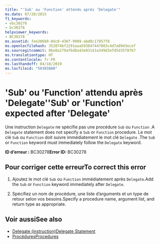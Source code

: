 ```yaml
---
title: "'Sub' ou 'Function' attendu après 'Delegate'"
ms.date: 07/20/2015
f1_keywords:
- vbc30278
- bc30278
helpviewer_keywords:
- BC30278
ms.assetid: fee206b9-8dc0-436f-9909-abd8c17957f8
ms.openlocfilehash: 352874bf2291aaa593847447803c4d7a0943ecef
ms.sourcegitcommit: 0be8a279af6d8a43e03141e349d3efd5d35f8767
ms.translationtype: HT
ms.contentlocale: fr-FR
ms.lasthandoff: 04/18/2019
ms.locfileid: "59303880"
---
```

# <a name="sub-or-function-expected-after-delegate"></a><span data-ttu-id="0aa97-102">'Sub' ou 'Function' attendu après 'Delegate'</span><span class="sxs-lookup"><span data-stu-id="0aa97-102">'Sub' or 'Function' expected after 'Delegate'</span></span>
<span data-ttu-id="0aa97-103">Une instruction `Delegate` ne spécifie pas une procédure `Sub` ou `Function` .</span><span class="sxs-lookup"><span data-stu-id="0aa97-103">A `Delegate` statement does not specify a `Sub` or `Function` procedure.</span></span> <span data-ttu-id="0aa97-104">Le mot clé `Sub` ou `Function` doit suivre immédiatement le mot clé `Delegate` .</span><span class="sxs-lookup"><span data-stu-id="0aa97-104">The `Sub` or `Function` keyword must immediately follow the `Delegate` keyword.</span></span>  
  
 <span data-ttu-id="0aa97-105">**ID d’erreur :** BC30278</span><span class="sxs-lookup"><span data-stu-id="0aa97-105">**Error ID:** BC30278</span></span>  
  
## <a name="to-correct-this-error"></a><span data-ttu-id="0aa97-106">Pour corriger cette erreur</span><span class="sxs-lookup"><span data-stu-id="0aa97-106">To correct this error</span></span>  
  
1. <span data-ttu-id="0aa97-107">Ajoutez le mot clé `Sub` ou `Function` immédiatement après `Delegate`.</span><span class="sxs-lookup"><span data-stu-id="0aa97-107">Add the `Sub` or `Function` keyword immediately after `Delegate`.</span></span>  
  
2. <span data-ttu-id="0aa97-108">Spécifiez un nom de procédure, une liste d’arguments et un type de retour selon vos besoins.</span><span class="sxs-lookup"><span data-stu-id="0aa97-108">Specify a procedure name, argument list, and return type as appropriate.</span></span>  
  
## <a name="see-also"></a><span data-ttu-id="0aa97-109">Voir aussi</span><span class="sxs-lookup"><span data-stu-id="0aa97-109">See also</span></span>

- [<span data-ttu-id="0aa97-110">Delegate (instruction)</span><span class="sxs-lookup"><span data-stu-id="0aa97-110">Delegate Statement</span></span>](../../visual-basic/language-reference/statements/delegate-statement.md)
- [<span data-ttu-id="0aa97-111">Procédures</span><span class="sxs-lookup"><span data-stu-id="0aa97-111">Procedures</span></span>](../../visual-basic/programming-guide/language-features/procedures/index.md)
